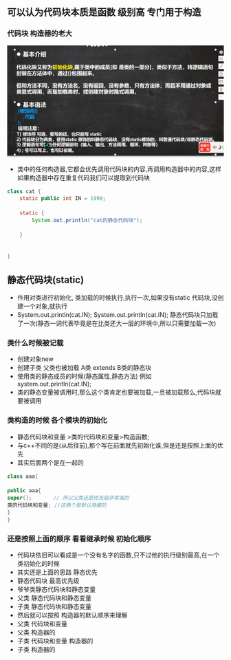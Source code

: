 ## 可以认为代码块本质是函数 级别高 专门用于构造
### 代码块 构造器的老大
![](2022-03-10-16-34-19.png)
+ 类中的任何构造器,它都会优先调用代码块的内容,再调用构造器中的内容,这样如果构造器中存在重复代码我们可以提取到代码块
```java
class cat {
    static public int IN = 1999;

    static {
        System.out.println("cat的静态代码块");

    }


}
```
## 静态代码块(static)
+ 作用对类进行初始化, 类加载的时候执行,执行一次,如果没有static 代码块,没创建一个对象,就执行
+ System.out.println(cat.IN);
    System.out.println(cat.IN); 静态代码块只加载了一次(静态一词代表毕竟是在比类还大一层的环境中,所以只需要加载一次)
### 类什么时候被记载
+ 创建对象new
+ 创建子类 父类也被加载 A类 extends B类的静态块
+ 使用类的静态成员的时候(静态属性,静态方法) 例如 system.out.println(cat.IN);
+ 类的静态变量被调用时,那么这个类肯定也要被加载,一旦被加载那么,代码块就要被调用


### 类构造的时候 各个模块的初始化
+ 静态代码块和变量 >类的代码块和变量>构造函数;
+ 与c++不同的是(从后往前),那个写在前面就先初始化谁,但是还是按照上面的优先
+ 其实后面两个是在一起的
```java
class aaa{

public aaa{
super();       // 所以父类还是优先级非常高的
类的代码块和变量; //这两个是默认隐藏的
}
}


```

### 还是按照上面的顺序 看看继承时候 初始化顺序
+ 代码块依旧可以看成是一个没有名字的函数,只不过他的执行级别最高,在一个类初始化的时候
+ 其实还是上面的思路 静态优先
+ 静态代码块 最高优先级
+ 爷爷类静态代码块和静态变量
+ 父类 静态代码块和静态变量
+ 子类 静态代码块和静态变量
+ 然后就可以按照 构造器的默认顺序来理解
+ 父类 代码块和变量 
+ 父类 构造器的
+ 子类 代码块和变量 构造器的
+ 子类 构造器的